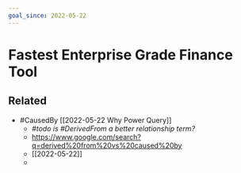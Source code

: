 ```yaml
---
goal_since: 2022-05-22
---
```


# Fastest Enterprise Grade Finance Tool



## Related
- #CausedBy [[2022-05-22 Why Power Query]]
	- *#todo is #DerivedFrom a better relationship term?*
	- https://www.google.com/search?q=derived%20from%20vs%20caused%20by
	- [[2022-05-22]]
	- 

